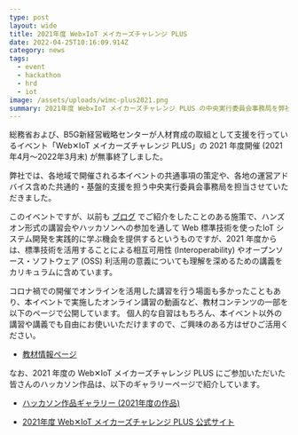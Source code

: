 ```yaml
---
type: post
layout: wide
title: 2021年度 Web✕IoT メイカーズチャレンジ PLUS
date: 2022-04-25T10:16:09.914Z
category: news
tags:
  - event
  - hackathon
  - hrd
  - iot
image: /assets/uploads/wimc-plus2021.png
summary: 2021年度 Web✕IoT メイカーズチャレンジ PLUS の中央実行委員会事務局を弊社にて担当しました
---
```

総務省および、B5G新経営戦略センターが人材育成の取組として支援を行っているイベント「Web✕IoT メイカーズチャレンジ PLUS」の 2021 年度開催 (2021年4月～2022年3月末) が無事終了しました。

弊社では、各地域で開催される本イベントの共通事項の策定や、各地の運営アドバイス含めた共通的・基盤的支援を担う中央実行委員会事務局を担当させていただきました。

このイベントですが、以前も [ブログ](https://www.webdino.org/updates/blog/201901270144/) でご紹介をしたことのある施策で、ハンズオン形式の講習会やハッカソンへの参加を通して Web 標準技術を使ったIoT システム開発を実践的に学ぶ機会を提供するというものですが、2021 年度からは、標準技術を活用することによる相互可用性 (Interoperability) やオープンソース・ソフトウェア (OSS) 利活用の意義についても理解を深めるための講義をカリキュラムに含めています。

コロナ禍での開催でオンラインを活用した講習を行う場面も多かったこともあり、本イベントで実施したオンライン講習の動画など、教材コンテンツの一部を以下のページで公開しています。
個人的な自習はもちろん、本イベント以外の講習や講義でも自由にお使いいただけますので、ご興味のある方はぜひご活用ください。

* [教材情報ページ](https://webiotmakers.github.io/2021/materials/)


なお、2021 年度の Web✕IoT メイカーズチャレンジ PLUS にご参加いただいた皆さんのハッカソン作品は、以下のギャラリーページで紹介しています。

* [ハッカソン作品ギャラリー (2021年度の作品)](https://webiotmakers.github.io/gallery/?year=2021)

* [2021年度 Web✕IoT メイカーズチャレンジ PLUS 公式サイト](https://webiotmakers.github.io/2021/)
